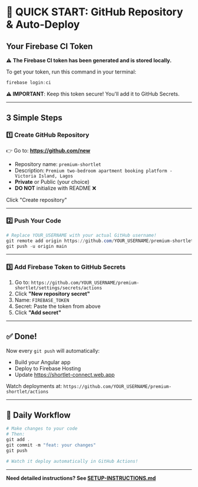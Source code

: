 # 🎯 QUICK START: GitHub Repository & Auto-Deploy

## Your Firebase CI Token

⚠️ **The Firebase CI token has been generated and is stored locally.**

To get your token, run this command in your terminal:
```powershell
firebase login:ci
```

**⚠️ IMPORTANT**: Keep this token secure! You'll add it to GitHub Secrets.

---

## 3 Simple Steps

### 1️⃣ Create GitHub Repository

👉 Go to: **https://github.com/new**

- Repository name: `premium-shortlet`
- Description: `Premium two-bedroom apartment booking platform - Victoria Island, Lagos`
- **Private** or Public (your choice)
- **DO NOT** initialize with README ❌

Click "Create repository"

---

### 2️⃣ Push Your Code

```powershell
# Replace YOUR_USERNAME with your actual GitHub username!
git remote add origin https://github.com/YOUR_USERNAME/premium-shortlet.git
git push -u origin main
```

---

### 3️⃣ Add Firebase Token to GitHub Secrets

1. Go to: `https://github.com/YOUR_USERNAME/premium-shortlet/settings/secrets/actions`
2. Click **"New repository secret"**
3. Name: `FIREBASE_TOKEN`
4. Secret: Paste the token from above
5. Click **"Add secret"**

---

## ✅ Done!

Now every `git push` will automatically:
- Build your Angular app
- Deploy to Firebase Hosting
- Update https://shortlet-connect.web.app

Watch deployments at: `https://github.com/YOUR_USERNAME/premium-shortlet/actions`

---

## 📝 Daily Workflow

```powershell
# Make changes to your code
# Then:
git add .
git commit -m "feat: your changes"
git push

# Watch it deploy automatically in GitHub Actions!
```

---

**Need detailed instructions? See [SETUP-INSTRUCTIONS.md](./SETUP-INSTRUCTIONS.md)**
